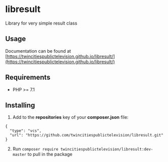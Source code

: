 # libresult

Library for very simple result class

## Usage

Documentation can be found at [https://twincitiespublictelevision.github.io/libresult/](https://twincitiespublictelevision.github.io/libresult/)

## Requirements

* PHP >= 7.1

## Installing

1. Add to the **repositories** key of your **composer.json** file:
```
{
  "type": "vcs",
  "url": "https://github.com/twincitiespublictelevision/libresult.git"
}
```

2. Run `composer require twincitiespublictelevision/libresult:dev-master` to pull in the package